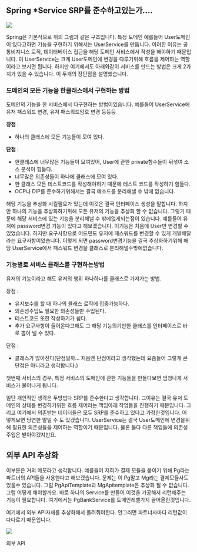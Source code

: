 ## Spring *Service SRP를 준수하고있는가....

![](https://i.imgur.com/rnQVKeL.jpg)

Spring은 기본적으로 위의 그림과 같은 구조입니다. 특정 도메인 예를들어 User도메인이 있다고하면  기능을 구현하기 위해서는 UserService를 만듭니다. 이러한 이유는 공통비지니스 로직, 데이터베이스 접근을 해당 도메인 서비스에서 작성을 해야하기 때문입니다. 이 UserService는 크게 User도메인에 변경을 다루기위해 흐름을 제어하는 역할이라고 보시면 됩니다. 하지만 여기에서도 아래와같이 서비스를 만드는 방법은 크게 2가지가 있을 수 있습니다. 이 두개의 장단점을 설명했습니다.


### 도메인의 모든 기능을 한클래스에서 구현하는 방법
도메인의 기능을 한 서비스에서 다구현하는 방법이있습니다. 예를들어 UserService에 유저 패스워드 변경, 유저 패스워드암호 변경 등등등

**장점** : 
* 하나의 클래스에 모든 기능들이 모여 있다.

**단점** : 
* 한클래스에 너무많은 기능들이 모여있어, User에 관한 private함수들이 뒤섞여 소스 분석이 힘들다.
* 너무많은 의존성들이 하나에 클래스에 모여 있다. 
* 한 클래스 모든 테스트코드를 작성해야하기 때문에 테스트 코드를 작성하기 힘들다.
* OCP나 DIP를 준수하기위해서는 결국 메소드를 분리해낼 수 밖에 없습니다. 

해당 기능을 추상화 시킬필요가 있는데 이것은 결국 인터페이스 생성을 말합니다. 하지만 하나의 기능을 추상화하기위해 모든 유저의 기능을 추상화 할 수 없습니다. 그렇기 때문에 해당 서비스에 있는 기능을 분리해낼 수 밖에없게되는점이 있습니다. 예를들어 유저에 password변경 기능이 있다고 해보겠습니다. 
이기능은 처음에 User만 변경할 수 있었습니다. 하지만 요구사항으로 어드민도 유저에 패스워드를 변경할 수 있게 개발해달라는 요구사항이었습니다. 이렇게 되면 password변경기능을 결국 추상화하기위해 해당 UserService에서 패스워드 변경을 클래스로 분리해낼수밖에없습니다.

### 기능별로 서비스 클래스를 구현하는방법
유저의 기능이라고 해도 유저의 행위 하나하나를 클래스로 가져가는 방법.

장점 : 
* 유지보수를 할 때 하나의 클래스 로직에 집중가능하다.
* 의존성주입도 필요한 의존성들만 주입된다. 
* 테스트코드 또한 작성하기가 쉽다.
* 추가 요구사항이 들어온다고해도 그 해당 기능의기반한 클래스를 인터페이스로 바로 뽑아 낼 수 있다.

단점 : 
* 클래스가 많아진다(단점일까... 처음엔 단점이라고 생각했는데 요즘들어 그렇게 큰 단점은 아니라고 생각합니다.)


첫번째 서비스의 경우, 특정 서비스의 도메인에 관한 기능들을 만들다보면 엄청나게 서비스가 불어나게 됩니다. 

일단  개인적인 생각은 두방법다 SRP를 준수한다고 생각합니다. 그이유는 결국 유저 도메인의 상태를 변경하기위한 흐름 제어라는 책임아래 작업들을 진행하기 때문입니다. 그리고 여기에서 의존받는 데이터들은 모두 SRP를 준수하고 있다고 가정한것입니다. 어떻게보면 당연한 말일 수 도 있겠습니다. UserService는 결국 User도메인에 변경을위해 필요한 의존성들을 제어하는 역할이기 때문입니다. 물론 둘다 다른 책임들에 의존성 주입은 받아야겠지만요.  

## 외부 API 추상화
이부분은 거의 메모라고 생각합니다. 예를들어 저희가 결제 모듈을 붙이기 위해 Pg라는 파트너의 API들을 사용한다고 해보겠습니다. 문제는 이 Pg말고 Mg라는 결제모듈사도있을수 있습니다. 그럼 PgApiTemplate과 MgApitemplate은 추상화 될 수 없습니다. 그럼 어떻게 해야할까요. 바로 하나의 Service를 만들어 이것을 가공해서 리턴해주는 기능이 필요합니다. 여기에서는 PgBankService를 도메인레벨가지 끌어올린것입니다.

여기에서 외부 API자체를 추상화해서 돌려줘야한다. 안그러면 파트너사마다 리턴값이 다다르기 때문입니다.

![](https://i.imgur.com/DOIx10H.jpg)

외부 API 